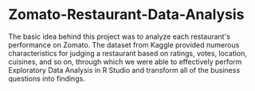 # Zomato-Restaurant-Data-Analysis
The basic idea behind this project was to analyze each restaurant's performance on Zomato. The dataset from Kaggle provided numerous characteristics for judging a restaurant based on ratings, votes, location, cuisines, and so on, through which we were able to effectively perform Exploratory Data Analysis in R Studio and transform all of the business questions into findings.
